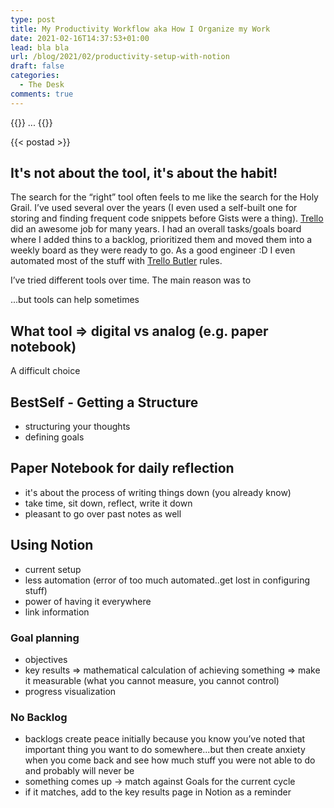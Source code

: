 ```yaml
---
type: post
title: My Productivity Workflow aka How I Organize my Work
date: 2021-02-16T14:37:53+01:00
lead: bla bla
url: /blog/2021/02/productivity-setup-with-notion
draft: false
categories:
  - The Desk
comments: true
---
```

{{<intro>}}
  ...
{{</intro>}}

<!--more-->

{{< postad >}}

## It's not about the tool, it's about the habit!

The search for the “right” tool often feels to me like the search for the Holy Grail. I’ve used several over the years (I even used a self-built one for storing and finding frequent code snippets before Gists were a thing). [Trello](https://trello.com) did an awesome job for many years. I had an overall tasks/goals board where I added thins to a backlog, prioritized them and moved them into a weekly board as they were ready to go. As a good engineer :D I even automated most of the stuff with [Trello Butler](https://help.trello.com/article/1198-an-intro-to-butler) rules.



I’ve tried different tools over time. The main reason was to 

...but tools can help sometimes

## What tool => digital vs analog (e.g. paper notebook)

A difficult choice


## BestSelf - Getting a Structure

- structuring your thoughts
- defining goals

## Paper Notebook for daily reflection

- it's about the process of writing things down (you already know)
- take time, sit down, reflect, write it down
- pleasant to go over past notes as well

## Using Notion

- current setup
- less automation (error of too much automated..get lost in configuring stuff)
- power of having it everywhere
- link information

### Goal planning

- objectives
- key results => mathematical calculation of achieving something => make it measurable (what you cannot measure, you cannot control)
- progress visualization

### No Backlog

- backlogs create peace initially because you know you’ve noted that important thing you want to do somewhere...but then create anxiety when you come back and see how much stuff you were not able to do and probably will never be
- something comes up -> match against Goals for the current cycle
- if it matches, add to the key results page in Notion as a reminder
